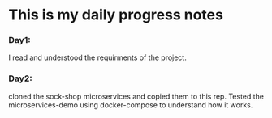 # This is my daily progress notes
### Day1:
I read and understood the requirments of the project. 
### Day2: 
cloned the sock-shop microservices and copied them to this rep. Tested the microservices-demo using docker-compose to understand how it works.

